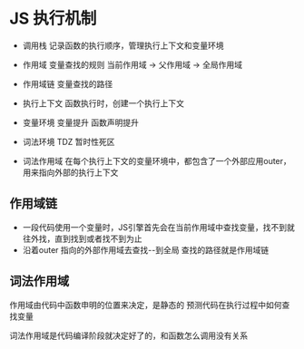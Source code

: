 # JS 执行机制

- 调用栈
    记录函数的执行顺序，管理执行上下文和变量环境

- 作用域
    变量查找的规则
    当前作用域 -> 父作用域 -> 全局作用域

- 作用域链
    变量查找的路径

- 执行上下文
    函数执行时，创建一个执行上下文

- 变量环境
    变量提升
    函数声明提升

- 词法环境
    TDZ 暂时性死区

- 词法作用域
在每个执行上下文的变量环境中，都包含了一个外部应用outer，用来指向外部的执行上下文
## 作用域链
- 一段代码使用一个变量时，JS引擎首先会在当前作用域中查找变量，找不到就往外找，直到找到或者找不到为止
- 沿着outer 指向的外部作用域去查找--到全局
查找的路径就是作用域链

## 词法作用域
作用域由代码中函数申明的位置来决定，是静态的
预测代码在执行过程中如何查找变量 

词法作用域是代码编译阶段就决定好了的，和函数怎么调用没有关系
